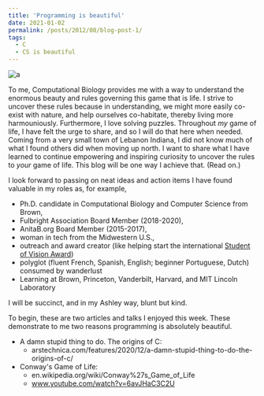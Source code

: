 ```yaml
---
title: 'Programming is beautiful'
date: 2021-01-02
permalink: /posts/2012/08/blog-post-1/
tags:
  - C
  - CS is beautiful
---
```


![a](https://upload.wikimedia.org/wikipedia/commons/e/e5/Gospers_glider_gun.gif)

To me, Computational Biology provides me with a way to understand the enormous beauty and rules governing this game that is life. I strive to uncover these rules because in understanding, we might more easily co-exist with nature, and help ourselves co-habitate, thereby living more harmouniously. Furthermore, I love solving puzzles. Throughout *my* game of life, I have felt the urge to share, and so I will do that here when needed. Coming from a very small town of Lebanon Indiana, I did not know much of what I found others did when moving up north. I want to share what I have learned to continue empowering and inspiring curiosity to uncover the rules to *your* game of life. This blog will be one way I achieve that. (Read on.)

I look forward to passing on neat ideas and action items I have found valuable in my roles as, for example,
  - Ph.D. candidate in Computational Biology and Computer Science from Brown, 
  - Fulbright Association Board Member (2018-2020), 
  - AnitaB.org Board Member (2015-2017), 
  - woman in tech from the Midwestern U.S., 
  - outreach and award creator (like helping start the international [Student of Vision Award](https://anitab.org/awards-grants/abie-awards/student-of-vision/))
  - polyglot (fluent French, Spanish, English; beginner Portuguese, Dutch) consumed by wanderlust
  - Learning at Brown, Princeton, Vanderbilt, Harvard, and MIT Lincoln Laboratory
  
I will be succinct, and in my Ashley way, blunt but kind. 

To begin, these are two articles and talks I enjoyed this week. These demonstrate to me two reasons programming is absolutely beautiful.
  - A damn stupid thing to do. The origins of C: 
    - arstechnica.com/features/2020/12/a-damn-stupid-thing-to-do-the-origins-of-c/
  - Conway's Game of Life:
    - en.wikipedia.org/wiki/Conway%27s_Game_of_Life
    - www.youtube.com/watch?v=6avJHaC3C2U